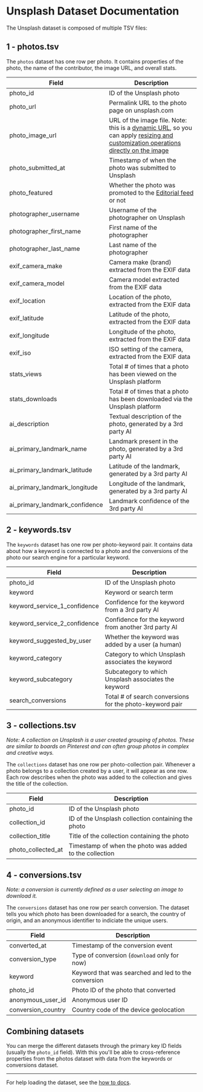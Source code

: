 # Unsplash Dataset Documentation

The Unsplash dataset is composed of multiple TSV files:

## 1 - photos.tsv

The `photos` dataset has one row per photo. It contains properties of the photo, the name of the contributor, the image URL, and overall stats.

| Field                       | Description |
|-----------------------------|-------------|
| photo_id                       | ID of the Unsplash photo |
| photo_url                      | Permalink URL to the photo page on unsplash.com |
| photo_image_url                | URL of the image file. Note: this is a [dynamic URL](https://unsplash.com/documentation#dynamically-resizable-images), so you can apply [resizing and customization operations directly on the image](https://unsplash.com/documentation#supported-parameters) |
| photo_submitted_at             | Timestamp of when the photo was submitted to Unsplash |
| photo_featured                 | Whether the photo was promoted to the [Editorial feed](https://unsplash.com/) or not |
| photographer_username          | Username of the photographer on Unsplash |
| photographer_first_name        | First name of the photographer |
| photographer_last_name         | Last name of the photographer |
| exif_camera_make               | Camera make (brand) extracted from the EXIF data |
| exif_camera_model              | Camera model extracted from the EXIF data |
| exif_location                  | Location of the photo, extracted from the EXIF data |
| exif_latitude                  | Latitude of the photo, extracted from the EXIF data |
| exif_longitude                 | Longitude of the photo, extracted from the EXIF data |
| exif_iso                       | ISO setting of the camera, extracted from the EXIF data |
| stats_views                    | Total # of times that a photo has been viewed on the Unsplash platform |
| stats_downloads                | Total # of times that a photo has been downloaded via the Unsplash platform |
| ai_description                 | Textual description of the photo, generated by a 3rd party AI |
| ai_primary_landmark_name       | Landmark present in the photo, generated by a 3rd party AI |
| ai_primary_landmark_latitude   | Latitude of the landmark, generated by a 3rd party AI |
| ai_primary_landmark_longitude  | Longitude of the landmark, generated by a 3rd party AI |
| ai_primary_landmark_confidence | Landmark confidence of the 3rd party AI |

## 2 - keywords.tsv

The `keywords` dataset has one row per photo-keyword pair. It contains data
about how a keyword is connected to a photo and the conversions of the photo our search engine for a particular keyword.

| Field                         | Description |
|-------------------------------|-------------|
| photo_id                      | ID of the Unsplash photo |
| keyword                       | Keyword or search term |
| keyword_service_1_confidence  | Confidence for the keyword from a 3rd party AI |
| keyword_service_2_confidence  | Confidence for the keyword from another 3rd party AI |
| keyword_suggested_by_user     | Whether the keyword was added by a user (a human) |
| keyword_category              | Category to which Unsplash associates the keyword |
| keyword_subcategory           | Subcategory to which Unsplash associates the keyword |
| search_conversions            | Total # of search conversions for the photo-keyword pair |

## 3 - collections.tsv

*Note: A collection on Unsplash is a user created grouping of photos. These are similar to boards on Pinterest and can often group photos in complex and creative ways.*

The `collections` dataset has one row per photo-collection pair. Whenever a photo
belongs to a collection created by a user, it will appear as one row. Each row describes
when the photo was added to the collection and gives the title of the collection.

| Field                         | Description |
|-------------------------------|-------------|
| photo_id                      | ID of the Unsplash photo |
| collection_id                 | ID of the Unsplash collection containing the photo |
| collection_title              | Title of the collection containing the photo |
| photo_collected_at            | Timestamp of when the photo was added to the collection |

## 4 - conversions.tsv

*Note: a conversion is currently defined as a user selecting an image to download it.*

The `conversions` dataset has one row per search conversion. The dataset tells you which photo has been downloaded for a search, the country of origin, and an anonymous identifier to indiciate the unique users.

| Field                         | Description |
|-------------------------------|-------------|
| converted_at                  | Timestamp of the conversion event |
| conversion_type               | Type of conversion (`download` only for now) |
| keyword                       | Keyword that was searched and led to the conversion |
| photo_id                      | Photo ID of the photo that converted |
| anonymous_user_id             | Anonymous user ID |
| conversion_country            | Country code of the device geolocation |

## Combining datasets

You can merge the different datasets through the primary key ID fields (usually the `photo_id` field). With this you'll be able to cross-reference properties from the photos dataset with data from the keywords or conversions dataset.

----

For help loading the dataset, see the [how to docs](/unsplash/datasets/tree/master/how-to/).
